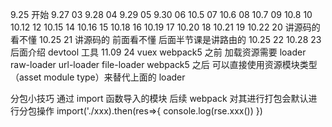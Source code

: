 9.25 开始
9.27 03
9.28 04
9.29 05
9.30 06
10.5 07
10.6 08
10.7 09
10.8 10
10.12 12
10.15 14
10.16 15
10.18 16
10.19 17
10.20 18
10.21 19
10.22 20 讲源码的 看不懂
10.25 21 讲源码的 前面看不懂 后面半节课是讲路由的
10.25 22
10.28 23 后面介绍 devtool 工具
11.09 24 vuex
webpack5 之前 加载资源需要 loader raw-loader url-loader file-loader
webpack5 之后 可以直接使用资源模块类型 （asset module type）来替代上面的 loader

分包小技巧
通过 import 函数导入的模块 后续 webpack 对其进行打包会默认进行分包操作
import('./xxx).then(res=>{
console.log(rse.xxx())
})
